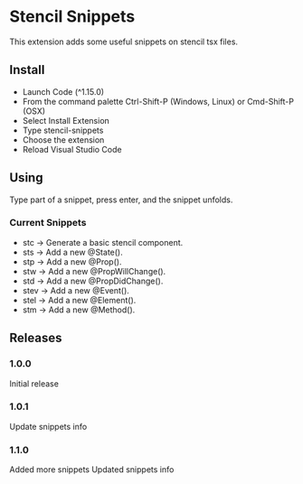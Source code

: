 # Stencil Snippets

This extension adds some useful snippets on stencil tsx files.

## Install

- Launch Code (^1.15.0)
- From the command palette Ctrl-Shift-P (Windows, Linux) or Cmd-Shift-P (OSX)
- Select Install Extension
- Type stencil-snippets
- Choose the extension
- Reload Visual Studio Code

## Using

Type part of a snippet, press enter, and the snippet unfolds.

### Current Snippets

- stc  -> Generate a basic stencil component.
- sts  -> Add a new @State().
- stp  -> Add a new @Prop().
- stw  -> Add a new @PropWillChange().
- std  -> Add a new @PropDidChange().
- stev -> Add a new @Event().
- stel -> Add a new @Element().
- stm  -> Add a new @Method().

## Releases

### 1.0.0

Initial release

### 1.0.1

Update snippets info

### 1.1.0

Added more snippets
Updated snippets info
